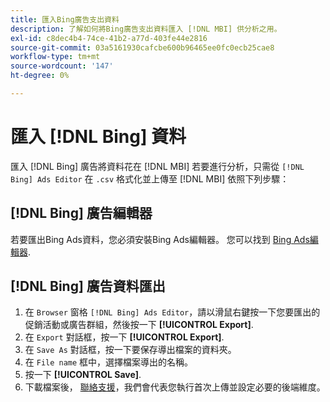 ```yaml
---
title: 匯入Bing廣告支出資料
description: 了解如何將Bing廣告支出資料匯入 [!DNL MBI] 供分析之用。
exl-id: c8dec4b4-74ce-41b2-a77d-403fe44e2816
source-git-commit: 03a5161930cafcbe600b96465ee0fc0ecb25cae8
workflow-type: tm+mt
source-wordcount: '147'
ht-degree: 0%

---
```


# 匯入 [!DNL Bing] 資料

匯入 [!DNL Bing] 廣告將資料花在 [!DNL MBI] 若要進行分析，只需從 `[!DNL Bing] Ads Editor` 在 `.csv` 格式化並上傳至 [!DNL MBI] 依照下列步驟：

## [!DNL Bing] 廣告編輯器

若要匯出Bing Ads資料，您必須安裝Bing Ads編輯器。 您可以找到 [Bing Ads編輯器](https://advertise.bingads.microsoft.com/en-us/bingads-editor).

## [!DNL Bing] 廣告資料匯出

1. 在 `Browser` 窗格 `[!DNL Bing] Ads Editor`，請以滑鼠右鍵按一下您要匯出的促銷活動或廣告群組，然後按一下 **[!UICONTROL Export]**.
1. 在 `Export` 對話框，按一下 **[!UICONTROL Export]**.
1. 在 `Save As` 對話框，按一下要保存導出檔案的資料夾。
1. 在 `File name` 框中，選擇檔案導出的名稱。
1. 按一下 **[!UICONTROL Save]**.
1. 下載檔案後，  [聯絡支援](../../../guide-overview.md)，我們會代表您執行首次上傳並設定必要的後端維度。
